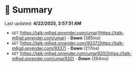 # 📖 Summary
Last updated: **4/22/2025, 3:57:51 AM**

- `GET` [https://talk-m6gd.onrender.com/umar](https://talk-m6gd.onrender.com/umar) - **Down** (385ms)
- `GET` [https://talk-m6gd.onrender.com/9337](https://talk-m6gd.onrender.com/9337) - **Down** (217ms)
- `GET` [https://talk-m6gd.onrender.com/umar920](https://talk-m6gd.onrender.com/umar920) - **Down** (264ms)

